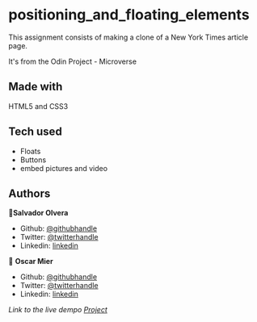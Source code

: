 # positioning_and_floating_elements
This assignment consists of making a clone of a New York Times article page. 

It's from the Odin Project - Microverse

## Made with
HTML5 and CSS3

## Tech used
* Floats
* Buttons
* embed pictures and video

## Authors

👤**Salvador Olvera**

- Github: [@githubhandle](https://github.com/Salvador-ON)
- Twitter: [@twitterhandle](https://twitter.com/Salvador_ON)
- Linkedin: [linkedin](https://linkedin.com/in/salvador-o-13894052/
)

👤 **Oscar Mier**

- Github: [@githubhandle](https://github.com/nriqu322)
- Twitter: [@twitterhandle](https://twitter.com/nriqu322)
- Linkedin: [linkedin](https://linkedin.com/in/luis-saavedra-sanchez/)



*Link to the live dempo [Project]()*